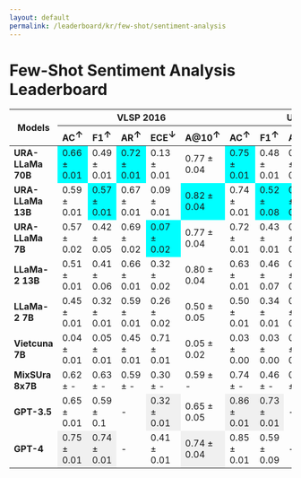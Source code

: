 ```yaml
---
layout: default
permalink: /leaderboard/kr/few-shot/sentiment-analysis
---
```

# Few-Shot Sentiment Analysis Leaderboard

<table class="table table-bordered table-sm w-100 dtHorizontalTable" cellspacing="0">
    <thead>
        <tr>
            <th rowspan="2" class="text-center align-middle"><b>Models</b></th>
            <th colspan="5" class="text-center"><b>VLSP 2016</b></th>
            <th colspan="5" class="text-center"><b>UiT-VSFC</b></th>
        </tr>
        <tr>
            <th class="text-center"><b>AC<span style="vertical-align: super;">↑</span></b></th>
            <th class="text-center"><b>F1<span style="vertical-align: super;">↑</span></b></th>
            <th class="text-center"><b>AR<span style="vertical-align: super;">↑</span></b></th>
            <th class="text-center"><b>ECE<span style="vertical-align: super;">↓</span></b></th>
            <th class="text-center"><b>A@10<span style="vertical-align: super;">↑</span></b></th>
            <th class="text-center"><b>AC<span style="vertical-align: super;">↑</span></b></th>
            <th class="text-center"><b>F1<span style="vertical-align: super;">↑</span></b></th>
            <th class="text-center"><b>AR<span style="vertical-align: super;">↑</span></b></th>
            <th class="text-center"><b>ECE<span style="vertical-align: super;">↓</span></b></th>
            <th class="text-center"><b>A@10<span style="vertical-align: super;">↑</span></b></th>
        </tr>
    </thead>
    <tbody>
        <tr>
            <td class="text-center"><b>URA-LLaMa 70B</b></td>
            <td class="text-center" style="background-color: cyan;">0.66 ± 0.01</td>
            <td class="text-center">0.49 ± 0.01</td>
            <td class="text-center" style="background-color: cyan;">0.72 ± 0.01</td>
            <td class="text-center">0.13 ± 0.01</td>
            <td class="text-center">0.77 ± 0.04</td>
            <td class="text-center" style="background-color: cyan;">0.75 ± 0.01</td>
            <td class="text-center">0.48 ± 0.01</td>
            <td class="text-center">0.81 ± 0.01</td>
            <td class="text-center">0.16 ± 0.01</td>
            <td class="text-center">0.71 ± 0.02</td>
        </tr>
        <tr>
            <td class="text-center"><b>URA-LLaMa 13B</b></td>
            <td class="text-center">0.59 ± 0.01</td>
            <td class="text-center" style="background-color: cyan;">0.57 ± 0.01</td>
            <td class="text-center">0.67 ± 0.01</td>
            <td class="text-center">0.09 ± 0.01</td>
            <td class="text-center" style="background-color: cyan;">0.82 ± 0.04</td>
            <td class="text-center">0.74 ± 0.01</td>
            <td class="text-center" style="background-color: cyan;">0.52 ± 0.08</td>
            <td class="text-center" style="background-color: cyan;">0.83 ± 0.01</td>
            <td class="text-center" style="background-color: cyan;">0.10 ± 0.01</td>
            <td class="text-center">0.87 ± 0.02</td>
        </tr>
        <tr>
            <td class="text-center"><b>URA-LLaMa 7B</b></td>
            <td class="text-center">0.57 ± 0.02</td>
            <td class="text-center">0.42 ± 0.05</td>
            <td class="text-center">0.69 ± 0.02</td>
            <td class="text-center" style="background-color: cyan;">0.07 ± 0.02</td>
            <td class="text-center">0.77 ± 0.04</td>
            <td class="text-center">0.72 ± 0.01</td>
            <td class="text-center">0.43 ± 0.01</td>
            <td class="text-center">0.78 ± 0.01</td>
            <td class="text-center">0.13 ± 0.01</td>
            <td class="text-center" style="background-color: cyan;">0.95 ± 0.03</td>
        </tr>
        <tr>
            <td class="text-center"><b>LLaMa-2 13B</b></td>
            <td class="text-center">0.51 ± 0.01</td>
            <td class="text-center">0.41 ± 0.06</td>
            <td class="text-center">0.66 ± 0.01</td>
            <td class="text-center">0.32 ± 0.02</td>
            <td class="text-center">0.80 ± 0.04</td>
            <td class="text-center">0.63 ± 0.01</td>
            <td class="text-center">0.46 ± 0.07</td>
            <td class="text-center">0.71 ± 0.01</td>
            <td class="text-center">0.13 ± 0.01</td>
            <td class="text-center">0.88 ± 0.02</td>
        </tr>
        <tr>
            <td class="text-center"><b>LLaMa-2 7B</b></td>
            <td class="text-center">0.45 ± 0.01</td>
            <td class="text-center">0.32 ± 0.01</td>
            <td class="text-center">0.59 ± 0.01</td>
            <td class="text-center">0.26 ± 0.02</td>
            <td class="text-center">0.50 ± 0.05</td>
            <td class="text-center">0.50 ± 0.01</td>
            <td class="text-center">0.34 ± 0.01</td>
            <td class="text-center">0.69 ± 0.01</td>
            <td class="text-center">0.23 ± 0.01</td>
            <td class="text-center">0.62 ± 0.03</td>
        </tr>
        <tr>
            <td class="text-center"><b>Vietcuna 7B</b></td>
            <td class="text-center">0.04 ± 0.01</td>
            <td class="text-center">0.05 ± 0.01</td>
            <td class="text-center">0.45 ± 0.01</td>
            <td class="text-center">0.71 ± 0.01</td>
            <td class="text-center">0.05 ± 0.02</td>
            <td class="text-center">0.03 ± 0.00</td>
            <td class="text-center">0.03 ± 0.00</td>
            <td class="text-center">0.53 ± 0.01</td>
            <td class="text-center">0.50 ± 0.00</td>
            <td class="text-center">0.01 ± 0.00</td>
        </tr>
        <tr>
            <td class="text-center"><b>MixSUra 8x7B</b></td>
            <td class="text-center">0.62 ± -</td>
            <td class="text-center">0.63 ± -</td>
            <td class="text-center">0.59 ± -</td>
            <td class="text-center">0.30 ± -</td>
            <td class="text-center">0.59 ± -</td>
            <td class="text-center">0.74 ± -</td>
            <td class="text-center">0.46 ± -</td>
            <td class="text-center">0.63 ± -</td>
            <td class="text-center">0.23 ± -</td>
            <td class="text-center">0.655 ± -</td>
        </tr>
        <tr>
            <td class="text-center"><b>GPT-3.5</b></td>
            <td class="text-center">0.65 ± 0.01</td>
            <td class="text-center">0.59 ± 0.1</td>
            <td class="text-center">-</td>
            <td class="text-center" style="background-color: #f0f0f0;">0.32 ± 0.01</td>
            <td class="text-center">0.65 ± 0.05</td>
            <td class="text-center" style="background-color: #f0f0f0;">0.86 ± 0.01</td>
            <td class="text-center" style="background-color: #f0f0f0;">0.73 ± 0.01</td>
            <td class="text-center">-</td>
            <td class="text-center" style="background-color: #f0f0f0;">0.52 ± 0.01</td>
            <td class="text-center" style="background-color: #f0f0f0;">0.86 ± 0.02</td>
        </tr>
        <tr>
            <td class="text-center"><b>GPT-4</b></td>
            <td class="text-center" style="background-color: #f0f0f0;">0.75 ± 0.01</td>
            <td class="text-center" style="background-color: #f0f0f0;">0.74 ± 0.01</td>
            <td class="text-center">-</td>
            <td class="text-center">0.41 ± 0.01</td>
            <td class="text-center" style="background-color: #f0f0f0;">0.74 ± 0.04</td>
            <td class="text-center">0.85 ± 0.01</td>
            <td class="text-center">0.59 ± 0.09</td>
            <td class="text-center">-</td>
            <td class="text-center" style="background-color: #f0f0f0;">0.52 ± 0.01</td>
            <td class="text-center">0.85 ± 0.02</td>
        </tr>
    </tbody>
</table>
